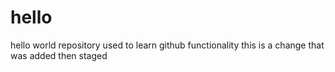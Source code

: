 # hello
hello world repository used to learn github functionality
this is a change that was added then staged

